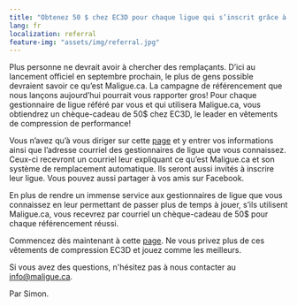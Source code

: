 ```yaml
---
title: "Obtenez 50 $ chez EC3D pour chaque ligue qui s’inscrit grâce à vous!"
lang: fr
localization: referral
feature-img: "assets/img/referral.jpg"
---
```

Plus personne ne devrait avoir à chercher des remplaçants. D’ici au lancement officiel en septembre prochain, le plus de gens possible devraient savoir ce qu’est Maligue.ca. La campagne de référencement que nous lançons aujourd’hui pourrait vous rapporter gros! Pour chaque gestionnaire de ligue référé par vous et qui utilisera Maligue.ca, vous obtiendrez un chèque-cadeau de 50$ chez EC3D, le leader en vêtements de compression de performance!

Vous n’avez qu’à vous diriger sur cette [page](https://maligue.ca/#/refer) et y entrer vos informations ainsi que l’adresse courriel des gestionnaires de ligue que vous connaissez. Ceux-ci recevront un courriel leur expliquant ce qu’est Maligue.ca et son système de remplacement automatique. Ils seront aussi invités à inscrire leur ligue. Vous pouvez aussi partager à vos amis sur Facebook.

En plus de rendre un immense service aux gestionnaires de ligue que vous connaissez en leur permettant de passer plus de temps à jouer, s’ils utilisent Maligue.ca, vous recevrez par courriel un chèque-cadeau de 50$ pour chaque référencement réussi.

Commencez dès maintenant à cette [page](https://maligue.ca/#/refer). Ne vous privez plus de ces vêtements de compression EC3D et jouez comme les meilleurs.

Si vous avez des questions, n'hésitez pas à nous contacter au [info@maligue.ca](mailto:info@maligue.ca).

Par Simon.